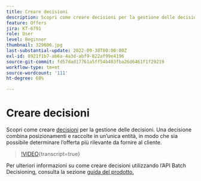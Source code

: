 ```yaml
---
title: Creare decisioni
description: Scopri come creare decisioni per la gestione delle decisioni. Una decisione combina posizionamenti e raccolte in un’unica entità, in modo che sia possibile determinare l’offerta più rilevante da fornire al cliente.
feature: Offers
jira: KT-6791
role: User
level: Beginner
thumbnail: 329606.jpg
last-substantial-update: 2022-09-30T00:00:00Z
exl-id: 8921f1b7-ab6a-4a3d-abf9-822af99e4196
source-git-commit: fd57dad17761a5ff54b403fba26d6461f1f29219
workflow-type: tm+mt
source-wordcount: '111'
ht-degree: 68%

---
```


# Creare decisioni

Scopri come creare [decisioni](https://experienceleague.adobe.com/docs/journey-optimizer/using/offer-decisioning/create-manage-activities/create-offer-activities.html) per la gestione delle decisioni. Una decisione combina posizionamenti e raccolte in un’unica entità, in modo che sia possibile determinare l’offerta più rilevante da fornire al cliente.

>[!VIDEO](https://video.tv.adobe.com/v/329606?quality=12&learn=on){transcript=true}

Per ulteriori informazioni su come creare decisioni utilizzando l’API Batch Decisioning, consulta la sezione [guida del prodotto.](https://experienceleague.adobe.com/docs/journey-optimizer/using/offer-decisioning/api-reference/offer-delivery-api/batch-decisioning-api.html)
